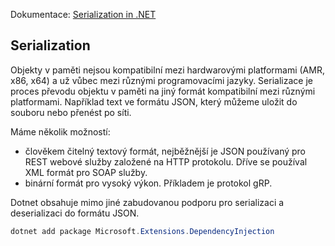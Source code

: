 Dokumentace: [Serialization in .NET](https://learn.microsoft.com/en-us/dotnet/standard/serialization/)

## Serialization

Objekty v paměti nejsou kompatibilní mezi hardwarovými platformami (AMR, x86, x64) a už vůbec mezi různými programovacími jazyky. Serializace je proces převodu objektu v paměti na jiný formát kompatibilní mezi různými platformami. Například text ve formátu JSON, který můžeme uložit do souboru nebo přenést po síti. 

Máme několik možností:

- člověkem čitelný textový formát, nejběžnější je JSON používaný pro REST webové služby založené na HTTP protokolu. Dříve se používal XML formát pro SOAP služby.
- binární formát pro vysoký výkon. Příkladem je protokol gRP.

Dotnet obsahuje mimo jiné zabudovanou podporu pro serializaci a deserializaci do formátu JSON.

```powershell
dotnet add package Microsoft.Extensions.DependencyInjection
```
